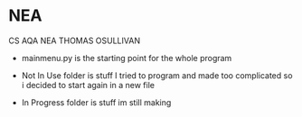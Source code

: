 # NEA
CS AQA NEA THOMAS OSULLIVAN

- mainmenu.py is the starting point for the whole program

- Not In Use folder is stuff I tried to program and made too complicated so i decided to start again in a new file

- In Progress folder is stuff im still making
